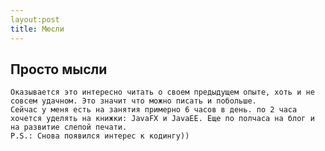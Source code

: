 ```yaml
---
layout:post
title: Мюсли
---
```

## Просто мысли




	Оказывается это интересно читать о своем предыдущем опыте, хоть и не совсем удачном. Это значит что можно писать и побольше. 
	Сейчас у меня есть на занятия примерно 6 часов в день. по 2 часа хочется уделять на книжки: JavaFX и JavaEE. Еще по полчаса на блог и на развитие слепой печати. 
    P.S.: Снова появился интерес к кодингу))
